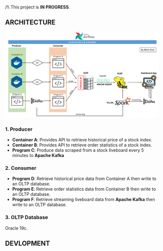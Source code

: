 /!\ This project is **IN PROGRESS**.

<h2>ARCHITECTURE</h2>

![](./pic/architecture.png)

<h3>1. Producer</h3>

* **Container A**: Provides API to retrieve historical price of a stock index.
* **Container B**: Provides API to retrieve order statistics of a stock index.
* **Program C**: Produce data scraped from a stock liveboard every 5 minutes to **Apache Kafka**

<h3>2. Consumer</h3>

* **Program D**: Retrieve historical price data from Container A then write to an OLTP database.
* **Program E**: Retrieve order statistics data from Container B then write to an OLTP database.
* **Program F**: Retrieve streaming liveboard data from **Apache Kafka** then write to an OLTP database.

<h3>3. OLTP Database</h3>

Oracle 19c.

<h2>DEVLOPMENT</h2>



